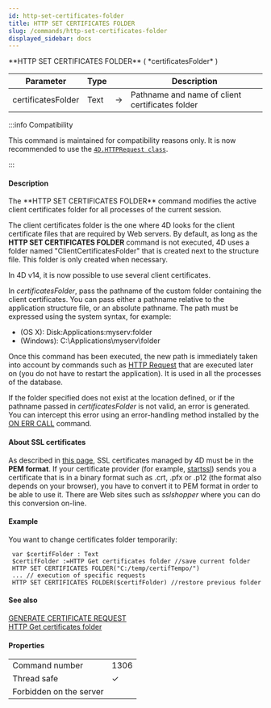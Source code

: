 ```yaml
---
id: http-set-certificates-folder
title: HTTP SET CERTIFICATES FOLDER
slug: /commands/http-set-certificates-folder
displayed_sidebar: docs
---
```


<!--REF #_command_.HTTP SET CERTIFICATES FOLDER.Syntax-->**HTTP SET CERTIFICATES FOLDER** ( *certificatesFolder* )<!-- END REF-->
<!--REF #_command_.HTTP SET CERTIFICATES FOLDER.Params-->
| Parameter | Type |  | Description |
| --- | --- | --- | --- |
| certificatesFolder | Text | &#8594;  | Pathname and name of client certificates folder |

<!-- END REF-->

:::info Compatibility

This command is maintained for compatibility reasons only. It is now recommended to use the [`4D.HTTPRequest class`](../API/HTTPRequestClass.md).

:::

#### Description 

<!--REF #_command_.HTTP SET CERTIFICATES FOLDER.Summary-->The **HTTP SET CERTIFICATES FOLDER** command modifies the active client certificates folder for all processes of the current session.<!-- END REF--> 

The client certificates folder is the one where 4D looks for the client certificate files that are required by Web servers. By default, as long as the **HTTP SET CERTIFICATES FOLDER** command is not executed, 4D uses a folder named "ClientCertificatesFolder" that is created next to the structure file. This folder is only created when necessary.

 In 4D v14, it is now possible to use several client certificates.

In *certificatesFolder*, pass the pathname of the custom folder containing the client certificates. You can pass either a pathname relative to the application structure file, or an absolute pathname. The path must be expressed using the system syntax, for example:

* (OS X): Disk:Applications:myserv:folder
* (Windows): C:\\Applications\\myserv\\folder

Once this command has been executed, the new path is immediately taken into account by commands such as [HTTP Request](http-request.md) that are executed later on (you do not have to restart the application). It is used in all the processes of the database.

If the folder specified does not exist at the location defined, or if the pathname passed in *certificatesFolder* is not valid, an error is generated. You can intercept this error using an error-handling method installed by the [ON ERR CALL](on-err-call.md) command. 

#### About SSL certificates 

As described in [this page](https://developer.4d.com/docs/Admin/tls), SSL certificates managed by 4D must be in the **PEM format**. If your certificate provider (for example, [startssl](https://www.startssl.com/)) sends you a certificate that is in a binary format such as .crt, .pfx or .p12 (the format also depends on your browser), you have to convert it to PEM format in order to be able to use it. There are Web sites such as *sslshopper* where you can do this conversion on-line.

#### Example 

You want to change certificates folder temporarily:

```4d
 var $certifFolder : Text
 $certifFolder :=HTTP Get certificates folder //save current folder
 HTTP SET CERTIFICATES FOLDER("C:/temp/certifTempo/")
 ... // execution of specific requests
 HTTP SET CERTIFICATES FOLDER($certifFolder) //restore previous folder
```

#### See also 

[GENERATE CERTIFICATE REQUEST](generate-certificate-request.md)  
[HTTP Get certificates folder](http-get-certificates-folder.md)  

#### Properties
|  |  |
| --- | --- |
| Command number | 1306 |
| Thread safe | &check; |
| Forbidden on the server ||


